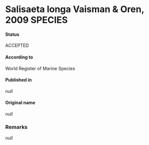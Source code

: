 Salisaeta longa Vaisman & Oren, 2009 SPECIES
=======

#### Status
ACCEPTED

#### According to
World Register of Marine Species

#### Published in
null

#### Original name
null

### Remarks
null